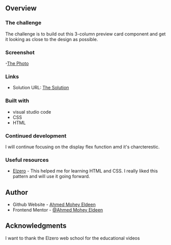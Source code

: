 ## Overview

### The challenge

The challenge is to build out this 3-column preview card component and get it looking as close to the design as possible.

### Screenshot

-[The Photo](screenshot.png)

### Links

- Solution URL: [The Solution](https://github.com/Ahmed-Mohey-Eldeen/Frontend-Mentor/tree/main/3-column-preview-card-component-main)

### Built with

- visual studio code
- CSS
- HTML

### Continued development

I will continue focusing on the display flex function amd it's charcterestic.

### Useful resources

- [Elzero](https://elzero.org/) - This helped me for learning HTML and CSS. I really liked this pattern and will use it going forward.

## Author

- Github Website - [Ahmed Mohey Eldeen](https://github.com/Ahmed-Mohey-Eldeen/Frontend-Mentor)
- Frontend Mentor - [@Ahmed Mohey Eldeen](https://www.frontendmentor.io/profile/Ahmed-Mohey-Eldeen)

## Acknowledgments

I want to thank the Elzero web school for the educational videos
